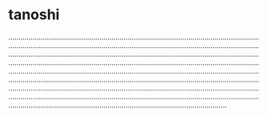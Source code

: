 # tanoshi

............................................................................................................................................................................................................................................................................................................................................................................................................................................................................................................................................................................................................................................................................................................................................................................................................................................................................................................................................................................................................................................................................................................................................